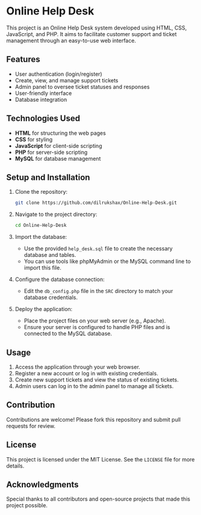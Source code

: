 
# Online Help Desk

This project is an Online Help Desk system developed using HTML, CSS, JavaScript, and PHP. It aims to facilitate customer support and ticket management through an easy-to-use web interface.

## Features

- User authentication (login/register)
- Create, view, and manage support tickets
- Admin panel to oversee ticket statuses and responses
- User-friendly interface
- Database integration

## Technologies Used

- **HTML** for structuring the web pages
- **CSS** for styling
- **JavaScript** for client-side scripting
- **PHP** for server-side scripting
- **MySQL** for database management

## Setup and Installation

1. Clone the repository:
    ```bash
    git clone https://github.com/dilrukshax/Online-Help-Desk.git
    ```
2. Navigate to the project directory:
    ```bash
    cd Online-Help-Desk
    ```
3. Import the database:
    - Use the provided `help_desk.sql` file to create the necessary database and tables.
    - You can use tools like phpMyAdmin or the MySQL command line to import this file.

4. Configure the database connection:
    - Edit the `db_config.php` file in the `SRC` directory to match your database credentials.

5. Deploy the application:
    - Place the project files on your web server (e.g., Apache).
    - Ensure your server is configured to handle PHP files and is connected to the MySQL database.

## Usage

1. Access the application through your web browser.
2. Register a new account or log in with existing credentials.
3. Create new support tickets and view the status of existing tickets.
4. Admin users can log in to the admin panel to manage all tickets.

## Contribution

Contributions are welcome! Please fork this repository and submit pull requests for review.

## License

This project is licensed under the MIT License. See the `LICENSE` file for more details.

## Acknowledgments

Special thanks to all contributors and open-source projects that made this project possible.


